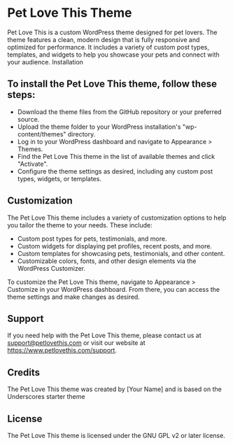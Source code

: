 # Pet Love This Theme

Pet Love This is a custom WordPress theme designed for pet lovers. The theme features a clean, modern design that is fully responsive and optimized for performance. It includes a variety of custom post types, templates, and widgets to help you showcase your pets and connect with your audience.
Installation

## To install the Pet Love This theme, follow these steps:

- Download the theme files from the GitHub repository or your preferred source.
- Upload the theme folder to your WordPress installation's "wp-content/themes" directory.
- Log in to your WordPress dashboard and navigate to Appearance > Themes.
- Find the Pet Love This theme in the list of available themes and click "Activate".
- Configure the theme settings as desired, including any custom post types, widgets, or templates.

## Customization

The Pet Love This theme includes a variety of customization options to help you tailor the theme to your needs. These include:

- Custom post types for pets, testimonials, and more.
- Custom widgets for displaying pet profiles, recent posts, and more.
- Custom templates for showcasing pets, testimonials, and other content.
- Customizable colors, fonts, and other design elements via the WordPress Customizer.

To customize the Pet Love This theme, navigate to Appearance > Customize in your WordPress dashboard. From there, you can access the theme settings and make changes as desired.

## Support

If you need help with the Pet Love This theme, please contact us at support@petlovethis.com or visit our website at https://www.petlovethis.com/support.

## Credits

The Pet Love This theme was created by [Your Name] and is based on the Underscores starter theme

## License

The Pet Love This theme is licensed under the GNU GPL v2 or later license.
